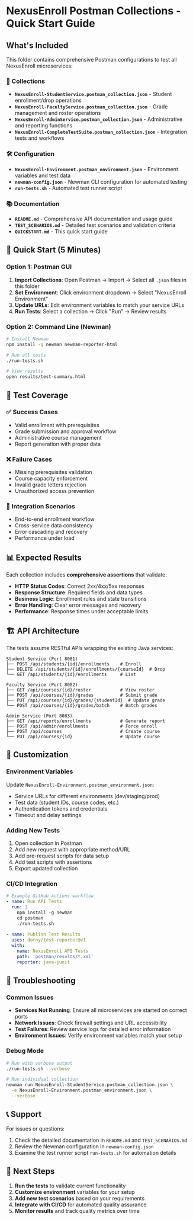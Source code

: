 # NexusEnroll Postman Collections - Quick Start Guide

## What's Included

This folder contains comprehensive Postman configurations to test all NexusEnroll microservices:

### 📁 Collections
- **`NexusEnroll-StudentService.postman_collection.json`** - Student enrollment/drop operations
- **`NexusEnroll-FacultyService.postman_collection.json`** - Grade management and roster operations  
- **`NexusEnroll-AdminService.postman_collection.json`** - Administrative and reporting functions
- **`NexusEnroll-CompleteTestSuite.postman_collection.json`** - Integration tests and workflows

### 🛠️ Configuration
- **`NexusEnroll-Environment.postman_environment.json`** - Environment variables and test data
- **`newman-config.json`** - Newman CLI configuration for automated testing
- **`run-tests.sh`** - Automated test runner script

### 📚 Documentation
- **`README.md`** - Comprehensive API documentation and usage guide
- **`TEST_SCENARIOS.md`** - Detailed test scenarios and validation criteria
- **`QUICKSTART.md`** - This quick start guide

## 🚀 Quick Start (5 Minutes)

### Option 1: Postman GUI
1. **Import Collections**: Open Postman → Import → Select all `.json` files in this folder
2. **Set Environment**: Click environment dropdown → Select "NexusEnroll Environment"  
3. **Update URLs**: Edit environment variables to match your service URLs
4. **Run Tests**: Select a collection → Click "Run" → Review results

### Option 2: Command Line (Newman)
```bash
# Install Newman
npm install -g newman newman-reporter-html

# Run all tests
./run-tests.sh

# View results
open results/test-summary.html
```

## 🎯 Test Coverage

### ✅ Success Cases
- Valid enrollment with prerequisites
- Grade submission and approval workflow
- Administrative course management
- Report generation with proper data

### ❌ Failure Cases  
- Missing prerequisites validation
- Course capacity enforcement
- Invalid grade letters rejection
- Unauthorized access prevention

### 🔄 Integration Scenarios
- End-to-end enrollment workflow
- Cross-service data consistency
- Error cascading and recovery
- Performance under load

## 📊 Expected Results

Each collection includes **comprehensive assertions** that validate:

- **HTTP Status Codes**: Correct 2xx/4xx/5xx responses
- **Response Structure**: Required fields and data types
- **Business Logic**: Enrollment rules and state transitions  
- **Error Handling**: Clear error messages and recovery
- **Performance**: Response times under acceptable limits

## 🏗️ API Architecture

The tests assume RESTful APIs wrapping the existing Java services:

```
Student Service (Port 8081)
├── POST /api/students/{id}/enrollments    # Enroll
├── DELETE /api/students/{id}/enrollments/{courseId}  # Drop
└── GET /api/students/{id}/enrollments     # List

Faculty Service (Port 8082)  
├── GET /api/courses/{id}/roster           # View roster
├── POST /api/courses/{id}/grades          # Submit grade
├── PUT /api/courses/{id}/grades/{studentId}  # Update grade
└── POST /api/courses/{id}/grades/batch    # Batch grades

Admin Service (Port 8083)
├── GET /api/reports/enrollments           # Generate report
├── POST /api/admin/enrollments            # Force enroll
├── POST /api/courses                      # Create course  
└── PUT /api/courses/{id}                  # Update course
```

## 🔧 Customization

### Environment Variables
Update `NexusEnroll-Environment.postman_environment.json`:
- Service URLs for different environments (dev/staging/prod)
- Test data (student IDs, course codes, etc.)
- Authentication tokens and credentials
- Timeout and delay settings

### Adding New Tests
1. Open collection in Postman
2. Add new request with appropriate method/URL
3. Add pre-request scripts for data setup
4. Add test scripts with assertions
5. Export updated collection

### CI/CD Integration
```yaml
# Example GitHub Actions workflow
- name: Run API Tests
  run: |
    npm install -g newman
    cd postman
    ./run-tests.sh
    
- name: Publish Test Results
  uses: dorny/test-reporter@v1
  with:
    name: NexusEnroll API Tests
    path: 'postman/results/*.xml'
    reporter: java-junit
```

## 🐛 Troubleshooting

### Common Issues
- **Services Not Running**: Ensure all microservices are started on correct ports
- **Network Issues**: Check firewall settings and URL accessibility
- **Test Failures**: Review service logs for detailed error information
- **Environment Issues**: Verify environment variables match your setup

### Debug Mode
```bash
# Run with verbose output
./run-tests.sh --verbose

# Run individual collection
newman run NexusEnroll-StudentService.postman_collection.json \
  -e NexusEnroll-Environment.postman_environment.json \
  --verbose
```

## 📞 Support

For issues or questions:
1. Check the detailed documentation in `README.md` and `TEST_SCENARIOS.md`
2. Review the Newman configuration in `newman-config.json`
3. Examine the test runner script `run-tests.sh` for automation details

## 🚀 Next Steps

1. **Run the tests** to validate current functionality
2. **Customize environment** variables for your setup  
3. **Add new test scenarios** based on your requirements
4. **Integrate with CI/CD** for automated quality assurance
5. **Monitor results** and track quality metrics over time